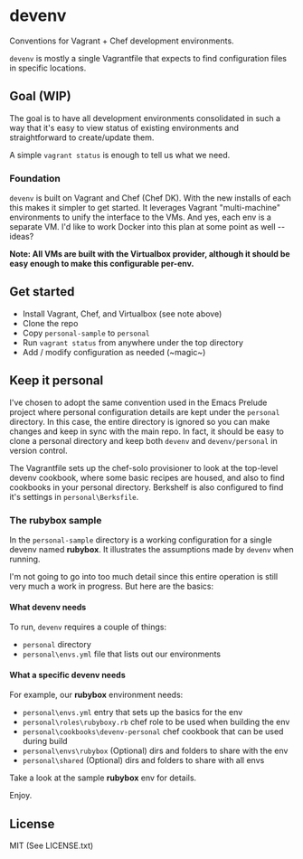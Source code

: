 # devenv

Conventions for Vagrant + Chef development environments.

`devenv` is mostly a single Vagrantfile that expects to find configuration
files in specific locations.

## Goal (WIP)

The goal is to have all development environments consolidated in such a way
that it's easy to view status of existing environments and straightforward to
create/update them.

A simple `vagrant status` is enough to tell us what we need.

### Foundation

`devenv` is built on Vagrant and Chef (Chef DK). With the new installs of each
this makes it simpler to get started. It leverages Vagrant "multi-machine"
environments to unify the interface to the VMs. And yes, each env is a
separate VM. I'd like to work Docker into this plan at some point as well --
ideas?

**Note: All VMs are built with the Virtualbox provider, although it should be
easy enough to make this configurable per-env.**

## Get started

* Install Vagrant, Chef, and Virtualbox (see note above)
* Clone the repo
* Copy `personal-sample` to `personal`
* Run `vagrant status` from anywhere under the top directory
* Add / modify configuration as needed (~magic~)

## Keep it personal

I've chosen to adopt the same convention used in the Emacs Prelude project where
personal configuration details are kept under the `personal` directory. In this
case, the entire directory is ignored so you can make changes and keep in sync
with the main repo. In fact, it should be easy to clone a personal directory
and keep both `devenv` and `devenv/personal` in version control.

The Vagrantfile sets up the chef-solo provisioner to look at the top-level
devenv cookbook, where some basic recipes are housed, and also to find
cookbooks in your personal directory. Berkshelf is also configured to
find it's settings in `personal\Berksfile`.

### The rubybox sample

In the `personal-sample` directory is a working configuration for a single
devenv named **rubybox**. It illustrates the assumptions made by `devenv`
when running.

I'm not going to go into too much detail since this entire operation is still
very much a work in progress. But here are the basics:

#### What devenv needs

To run, `devenv` requires a couple of things:

* `personal` directory
* `personal\envs.yml` file that lists out our environments

#### What a specific devenv needs

For example, our **rubybox** environment needs:

* `personal\envs.yml` entry that sets up the basics for the env
* `personal\roles\rubyboxy.rb` chef role to be used when building the env
* `personal\cookbooks\devenv-personal` chef cookbook that can be used during build
* `personal\envs\rubybox` (Optional) dirs and folders to share with the env
* `personal\shared` (Optional) dirs and folders to share with all envs

Take a look at the sample **rubybox** env for details.

Enjoy.

## License

MIT (See LICENSE.txt)
